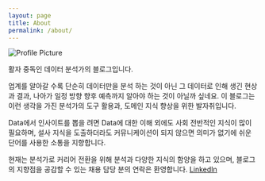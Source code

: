 ```yaml
---
layout: page
title: About
permalink: /about/
---
```


<img src="{{ site.baseurl }}/assets/profile-placeholder.jpg" title="Profile Picture" class="profile">

활자 중독인 데이터 분석가의 블로그입니다.

업계를 알아갈 수록 단순히 데이터만을 분석 하는 것이 아닌 그 데이터로 인해 생긴 현상과 결과, 나아가 일정 방향 향후 예측까지 알아야 하는 것이 아닐까 싶네요.
이 블로그는 이런 생각을 가진 분석가의 도구 활용과, 도메인 지식 향상을 위한 발자취입니다. 

Data에서 인사이트를 뽑을 려면 Data에 대한 이해 외에도 사회 전반적인 지식이 많이 필요하며, 설사 지식을 도출하더라도 커뮤니케이션이 되지 않으면 의미가 없기에 쉬운 단어를 사용한 소통을 지향합니다. 

현재는 분석가로 커리어 전환을 위해 분석과 다양한 지식의 함양을 하고 있으며, 블로그의 지향점을 공감할 수 있는 채용 담당 분의 연락은 환영합니다. [LinkedIn](https://www.linkedin.com/in/gwangho-yi-70829a184)

[CreedMaestro]: https://github.com/CreedMaestro/CreedMaestro.github.io
[bencentra]: http://bencentra.com
[LinkedIn]: https://github.com/jekyll/jekyll
